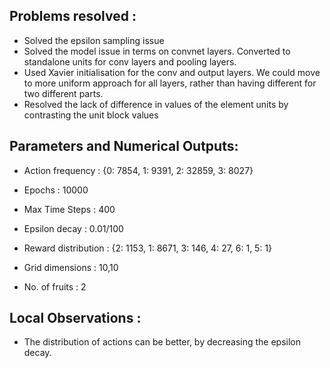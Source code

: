 ## Problems resolved :

* Solved the epsilon sampling issue
* Solved the model issue in terms on convnet layers. Converted to standalone units for conv layers and pooling layers.
* Used Xavier initialisation for the conv and output layers. We could move to more uniform approach for all layers, rather than having different for two different parts.
* Resolved the lack of difference in values of the element units by contrasting the unit block values


## Parameters and Numerical Outputs: 
* Action frequency : {0: 7854, 1: 9391, 2: 32859, 3: 8027}

* Epochs : 10000

* Max Time Steps : 400

* Epsilon decay : 0.01/100 

* Reward distribution : {2: 1153, 1: 8671, 3: 146, 4: 27, 6: 1, 5: 1}

* Grid dimensions : 10,10

* No. of fruits : 2

## Local Observations : 

* The distribution of actions can be better, by decreasing the epsilon decay. 

